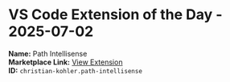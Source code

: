 # VS Code Extension of the Day - 2025-07-02

**Name:** Path Intellisense  
**Marketplace Link:** [View Extension](https://marketplace.visualstudio.com/items?itemName=christian-kohler.path-intellisense)  
**ID:** `christian-kohler.path-intellisense`  
